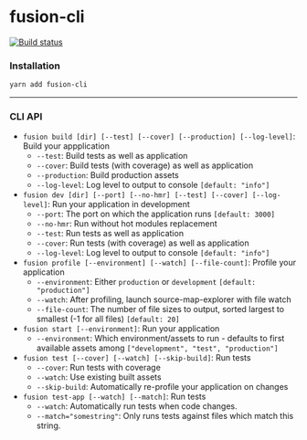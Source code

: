 # fusion-cli

[![Build status](https://badge.buildkite.com/849975159b112300b6a2923f8ab4e58db8d3bf35227cf39a37.svg?branch=master)](https://buildkite.com/uberopensource/fusion-cli)

### Installation

```sh
yarn add fusion-cli
```

---

### CLI API

- `fusion build [dir] [--test] [--cover] [--production] [--log-level]`: Build your appplication
  - `--test`: Build tests as well as application
  - `--cover`: Build tests (with coverage) as well as application
  - `--production`: Build production assets
  - `--log-level`: Log level to output to console `[default: "info"]`
- `fusion dev [dir] [--port] [--no-hmr] [--test] [--cover] [--log-level]`: Run your application in development
  - `--port`: The port on which the application runs `[default: 3000]`
  - `--no-hmr`: Run without hot modules replacement
  - `--test`: Run tests as well as application
  - `--cover`: Run tests (with coverage) as well as application
  - `--log-level`: Log level to output to console `[default: "info"]`
- `fusion profile [--environment] [--watch] [--file-count]`: Profile your application
  - `--environment`: Either `production` or `development` `[default: "production"]`
  - `--watch`: After profiling, launch source-map-explorer with file watch
  - `--file-count`: The number of file sizes to output, sorted largest to smallest (-1 for all files) `[default: 20]`
- `fusion start [--environment]`: Run your application
  - `--environment`: Which environment/assets to run - defaults to first available assets among `["development", "test", "production"]`
- `fusion test [--cover] [--watch] [--skip-build]`: Run tests
  - `--cover`: Run tests with coverage
  - `--watch`: Use existing built assets
  - `--skip-build`: Automatically re-profile your application on changes
- `fusion test-app [--watch] [--match]`: Run tests
  - `--watch`: Automatically run tests when code changes.
  - `--match="somestring"`: Only runs tests against files which match this string.
